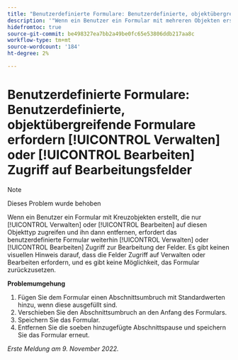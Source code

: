 ```yaml
---
title: "Benutzerdefinierte Formulare: Benutzerdefinierte, objektübergreifende Formulare erfordern Zugriff auf Verwalten oder Bearbeiten, um Felder zu bearbeiten."
description: '"Wenn ein Benutzer ein Formular mit mehreren Objekten erstellt, die nur den Zugriff auf "Verwalten"oder "Bearbeiten"erlauben, und diesen Objekttyp dann entfernt, erfordert das benutzerdefinierte Formular weiterhin Zugriff auf "Verwalten"oder "Bearbeiten", um die Felder zu bearbeiten. Es gibt keinen visuellen Hinweis darauf, dass die Felder Zugriff auf Verwalten oder Bearbeiten erfordern, und es gibt keine Möglichkeit, das Formular zurückzusetzen."'
hidefromtoc: true
source-git-commit: be498327ea7bb2a49be0fc65e53806ddb217aa8c
workflow-type: tm+mt
source-wordcount: '184'
ht-degree: 2%

---
```



# Benutzerdefinierte Formulare: Benutzerdefinierte, objektübergreifende Formulare erfordern [!UICONTROL Verwalten] oder [!UICONTROL Bearbeiten] Zugriff auf Bearbeitungsfelder

>[!NOTE]
>
>Dieses Problem wurde behoben

Wenn ein Benutzer ein Formular mit Kreuzobjekten erstellt, die nur [!UICONTROL Verwalten] oder [!UICONTROL Bearbeiten] auf diesen Objekttyp zugreifen und ihn dann entfernen, erfordert das benutzerdefinierte Formular weiterhin [!UICONTROL Verwalten] oder [!UICONTROL Bearbeiten] Zugriff zur Bearbeitung der Felder. Es gibt keinen visuellen Hinweis darauf, dass die Felder Zugriff auf Verwalten oder Bearbeiten erfordern, und es gibt keine Möglichkeit, das Formular zurückzusetzen.

**Problemumgehung**

1. Fügen Sie dem Formular einen Abschnittsumbruch mit Standardwerten hinzu, wenn diese ausgefüllt sind.
2. Verschieben Sie den Abschnittsumbruch an den Anfang des Formulars.
3. Speichern Sie das Formular.
4. Entfernen Sie die soeben hinzugefügte Abschnittspause und speichern Sie das Formular erneut.

_Erste Meldung am 9. November 2022._

